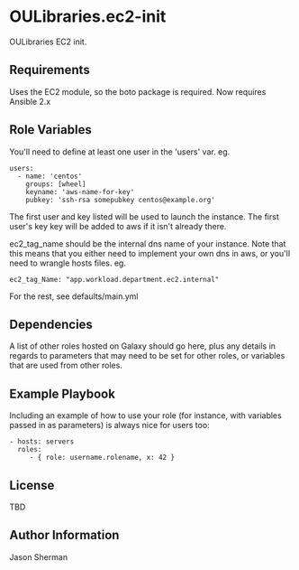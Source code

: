 OULibraries.ec2-init
=========

OULibraries EC2 init.

Requirements
------------

Uses the EC2 module, so the boto package is required. Now requires Ansible 2.x

Role Variables
--------------
You'll need to define at least one user in the 'users' var. eg.

```
users:
  - name: 'centos'
    groups: [wheel]
    keyname: 'aws-name-for-key'
    pubkey: 'ssh-rsa somepubkey centos@example.org'
```

The first user and key listed will be used to launch the instance. The first user's key key will be added to aws if it isn't already there.

ec2_tag_name should be the internal dns name of your instance. Note that this means that you either need to implement your own dns in aws, or you'll need to wrangle hosts files. eg.

```
ec2_tag_Name: "app.workload.department.ec2.internal"
```

For the rest, see defaults/main.yml

Dependencies
------------

A list of other roles hosted on Galaxy should go here, plus any details in regards to parameters that may need to be set for other roles, or variables that are used from other roles.

Example Playbook
----------------

Including an example of how to use your role (for instance, with variables passed in as parameters) is always nice for users too:

    - hosts: servers
      roles:
         - { role: username.rolename, x: 42 }

License
-------

TBD

Author Information
------------------

Jason Sherman
